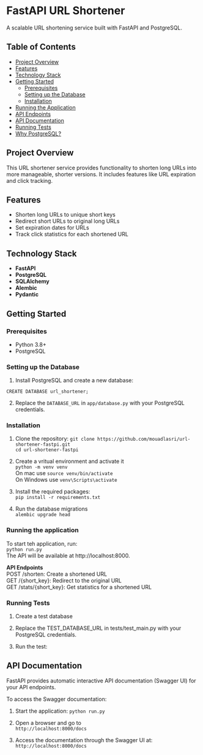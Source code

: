 # FastAPI URL Shortener

A scalable URL shortening service built with FastAPI and PostgreSQL.

## Table of Contents

- [Project Overview](#project-overview)
- [Features](#features)
- [Technology Stack](#technology-stack)
- [Getting Started](#getting-started)
  - [Prerequisites](#prerequisites)
  - [Setting up the Database](#setting-up-the-database)
  - [Installation](#installation)
- [Running the Application](#running-the-application)
- [API Endpoints](#api-endpoints)
- [API Documentation](#api-documentation)
- [Running Tests](#running-tests)
- [Why PostgreSQL?](#why-postgresql)

## Project Overview

This URL shortener service provides functionality to shorten long URLs into more manageable, shorter versions. It includes features like URL expiration and click tracking.

## Features

- Shorten long URLs to unique short keys
- Redirect short URLs to original long URLs
- Set expiration dates for URLs
- Track click statistics for each shortened URL

## Technology Stack

- **FastAPI**
- **PostgreSQL**
- **SQLAlchemy**
- **Alembic**
- **Pydantic**

## Getting Started

### Prerequisites

- Python 3.8+
- PostgreSQL

### Setting up the Database

1. Install PostgreSQL and create a new database:

`CREATE DATABASE url_shortener;`

2. Replace the `DATABASE_URL` in `app/database.py` with your PostgreSQL credentials.

### Installation

1. Clone the repository:
   `git clone https://github.com/mouadlasri/url-shortener-fastpi.git`
   <br />
   `cd url-shortener-fastpi`

2. Create a vritual environment and activate it
   <br />
   `python -m venv venv`
   <br />
   On mac use `source venv/bin/activate`
   <br />
   On Windows use `venv\Scripts\activate`

3. Install the required packages:
   <br />
   `pip install -r requirements.txt`

4. Run the database migrations
   <br />
   `alembic upgrade head`

### Running the application

To start teh application, run:
<br />
`python run.py`
<br />
The API will be available at http://localhost:8000.

**API Endpoints**
<br />
POST /shorten: Create a shortened URL
<br />
GET /{short_key}: Redirect to the original URL
<br />
GET /stats/{short_key}: Get statistics for a shortened URL

### Running Tests

1. Create a test database

2. Replace the TEST_DATABASE_URL in tests/test_main.py with your PostgreSQL credentials.

3. Run the test:

## API Documentation

FastAPI provides automatic interactive API documentation (Swagger UI) for your API endpoints.

To access the Swagger documentation:

1. Start the application:
   `python run.py`

2. Open a browser and go to <br />
   `http://localhost:8000/docs`
3. Access the documentation through the Swagger UI at: <br />
   `http://localhost:8000/docs`
